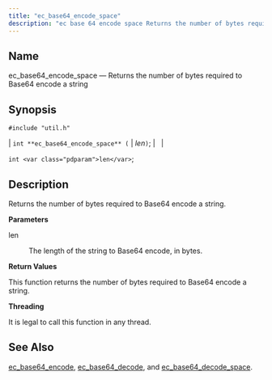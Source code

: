 ```yaml
---
title: "ec_base64_encode_space"
description: "ec base 64 encode space Returns the number of bytes required to Base 64 encode a string int ec base 64 encode space len int len Returns the number of bytes required to Base 64 encode a string len The length of the string to Base 64 encode in bytes..."
---
```


<a name="apis.ec_base64_encode_space"></a> 
## Name

ec_base64_encode_space — Returns the number of bytes required to Base64 encode a string

## Synopsis

`#include "util.h"`

| `int **ec_base64_encode_space** (` | <var class="pdparam">len</var>`)`; |   |

`int <var class="pdparam">len</var>`;<a name="idp47491088"></a> 
## Description

Returns the number of bytes required to Base64 encode a string.

**<a name="idp47492336"></a> Parameters**

<dl class="variablelist">

<dt>len</dt>

<dd>

The length of the string to Base64 encode, in bytes.

</dd>

</dl>

**<a name="idp47495088"></a> Return Values**

This function returns the number of bytes required to Base64 encode a string.

**<a name="idp47496064"></a> Threading**

It is legal to call this function in any thread.

<a name="idp47497168"></a> 
## See Also

[ec_base64_encode](/momentum/3/3-api/apis-ec-base-64-encode), [ec_base64_decode](/momentum/3/3-api/apis-ec-base-64-decode), and [ec_base64_decode_space](/momentum/3/3-api/apis-ec-base-64-decode-space).